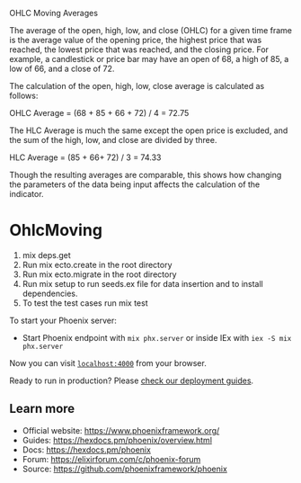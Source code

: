 OHLC Moving Averages

The average of the open, high, low, and close (OHLC) for a given time frame is the average value of the opening price, the highest price that was reached, the lowest price that was reached, and the closing price. For example, a candlestick or price bar may have an open of 68, a high of 85, a low of 66, and a close of 72.

The calculation of the open, high, low, close average is calculated as follows:

OHLC Average = (68 + 85 + 66 + 72) / 4 = 72.75

The HLC Average is much the same except the open price is excluded, and the sum of the high, low, and close are divided by three. 

HLC Average = (85 + 66+ 72) / 3 = 74.33

Though the resulting averages are comparable, this shows how changing the parameters of the data being input affects the calculation of the indicator.



# OhlcMoving

1. mix deps.get
2. Run mix ecto.create in the root directory
3. Run mix ecto.migrate in the root directory
4. Run mix setup to run seeds.ex file for data insertion and to install dependencies.
5. To test the test cases run mix test


To start your Phoenix server:

  * Start Phoenix endpoint with `mix phx.server` or inside IEx with `iex -S mix phx.server`

Now you can visit [`localhost:4000`](http://localhost:4000) from your browser.

Ready to run in production? Please [check our deployment guides](https://hexdocs.pm/phoenix/deployment.html).

## Learn more

  * Official website: https://www.phoenixframework.org/
  * Guides: https://hexdocs.pm/phoenix/overview.html
  * Docs: https://hexdocs.pm/phoenix
  * Forum: https://elixirforum.com/c/phoenix-forum
  * Source: https://github.com/phoenixframework/phoenix
